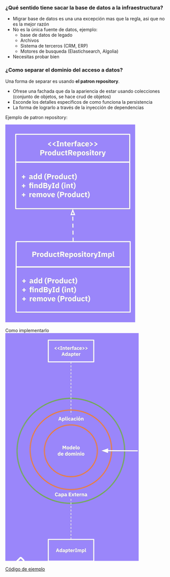 ### **¿Qué sentido tiene sacar la base de datos a la infraestructura?**
- Migrar base de datos es una una excepción mas que la regla, asi que no es la mejor razón
- No es la única fuente de datos, ejemplo:
    - base de datos de legado
    - Archivos
    - Sistema de terceros (CRM, ERP)
    - Motores de busqueda (Elastichsearch, Algolia)
- Necesitas probar bien   

### **¿Como separar el dominio del acceso a datos?**

Una forma de separar es usando **el patron repository**.

- Ofrese una fachada que da la apariencia de estar usando colecciones (conjunto de objetos, se hace crud de objetos)
- Esconde los detalles especificos de como funciona la persistencia
- La forma de lograrlo a través de la inyección de dependencias

Ejemplo de patron repository:

![patron](../img/patron-repository.PNG)

Como implementarlo
![ejemplo patron](../img/patron-repository-2.PNG)

[Código de ejemplo](https://github.com/manuelzapata/clean-architecture-example/tree/main)